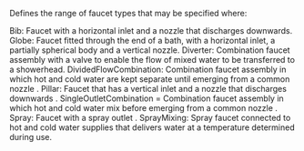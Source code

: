 Defines the range of faucet types that may be specified where:

Bib:     Faucet with a horizontal inlet and a nozzle that discharges downwards.
Globe:   Faucet fitted through the end of a bath, with a horizontal inlet, a partially spherical body and a vertical nozzle.
Diverter:   Combination faucet assembly with a valve to enable the flow of mixed water to be transferred to a showerhead.
DividedFlowCombination:  Combination faucet assembly in which hot and cold water are kept separate until emerging from a common nozzle
.
Pillar:  Faucet that has a vertical inlet and a nozzle that discharges downwards
.
SingleOutletCombination =    Combination faucet assembly in which hot and cold water mix before emerging from a common nozzle
.
Spray:   Faucet with a spray outlet
.
SprayMixing:     Spray faucet connected to hot and cold water supplies that delivers water at a temperature determined during use.
